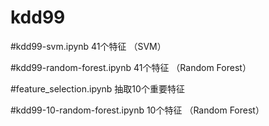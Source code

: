 # kdd99

#kdd99-svm.ipynb               41个特征 （SVM）

#kdd99-random-forest.ipynb     41个特征 （Random Forest）

#feature_selection.ipynb       抽取10个重要特征

#kdd99-10-random-forest.ipynb  10个特征 （Random Forest）
